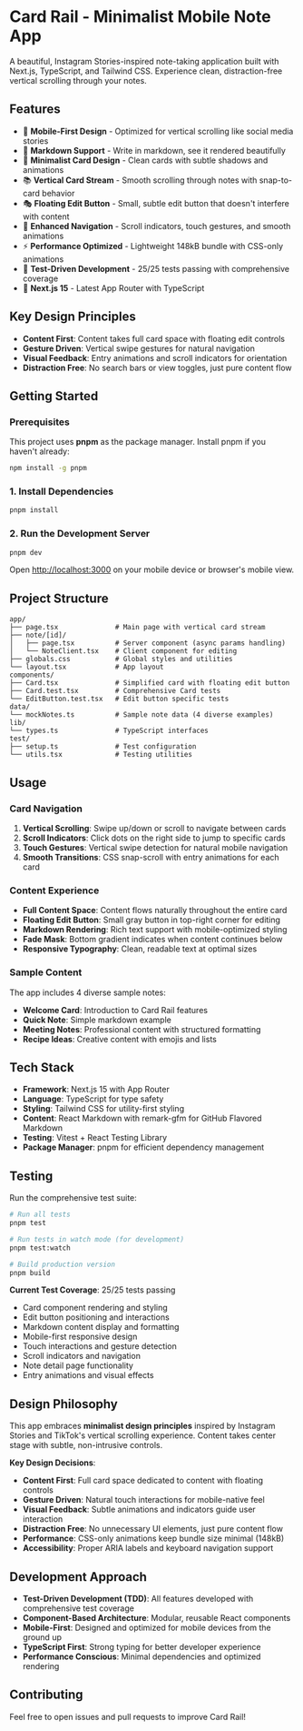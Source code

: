 # Card Rail - Minimalist Mobile Note App

A beautiful, Instagram Stories-inspired note-taking application built with Next.js, TypeScript, and Tailwind CSS. Experience clean, distraction-free vertical scrolling through your notes.

## Features

- 📱 **Mobile-First Design** - Optimized for vertical scrolling like social media stories
- 📝 **Markdown Support** - Write in markdown, see it rendered beautifully
- 🎨 **Minimalist Card Design** - Clean cards with subtle shadows and animations
- 📚 **Vertical Card Stream** - Smooth scrolling through notes with snap-to-card behavior
- 🎭 **Floating Edit Button** - Small, subtle edit button that doesn't interfere with content
- 🧭 **Enhanced Navigation** - Scroll indicators, touch gestures, and smooth animations
- ⚡ **Performance Optimized** - Lightweight 148kB bundle with CSS-only animations
- 🧪 **Test-Driven Development** - 25/25 tests passing with comprehensive coverage
- 🚀 **Next.js 15** - Latest App Router with TypeScript

## Key Design Principles

- **Content First**: Content takes full card space with floating edit controls
- **Gesture Driven**: Vertical swipe gestures for natural navigation
- **Visual Feedback**: Entry animations and scroll indicators for orientation
- **Distraction Free**: No search bars or view toggles, just pure content flow

## Getting Started

### Prerequisites

This project uses **pnpm** as the package manager. Install pnpm if you haven't already:

```bash
npm install -g pnpm
```

### 1. Install Dependencies

```bash
pnpm install
```

### 2. Run the Development Server

```bash
pnpm dev
```

Open [http://localhost:3000](http://localhost:3000) on your mobile device or browser's mobile view.

## Project Structure

```
app/
├── page.tsx              # Main page with vertical card stream
├── note/[id]/
│   ├── page.tsx          # Server component (async params handling)
│   └── NoteClient.tsx    # Client component for editing
├── globals.css           # Global styles and utilities
└── layout.tsx            # App layout
components/
├── Card.tsx              # Simplified card with floating edit button
├── Card.test.tsx         # Comprehensive Card tests
└── EditButton.test.tsx   # Edit button specific tests
data/
└── mockNotes.ts          # Sample note data (4 diverse examples)
lib/
└── types.ts              # TypeScript interfaces
test/
├── setup.ts              # Test configuration
└── utils.tsx             # Testing utilities
```
## Usage

### Card Navigation
1. **Vertical Scrolling**: Swipe up/down or scroll to navigate between cards
2. **Scroll Indicators**: Click dots on the right side to jump to specific cards
3. **Touch Gestures**: Vertical swipe detection for natural mobile navigation
4. **Smooth Transitions**: CSS snap-scroll with entry animations for each card

### Content Experience
- **Full Content Space**: Content flows naturally throughout the entire card
- **Floating Edit Button**: Small gray button in top-right corner for editing
- **Markdown Rendering**: Rich text support with mobile-optimized styling
- **Fade Mask**: Bottom gradient indicates when content continues below
- **Responsive Typography**: Clean, readable text at optimal sizes

### Sample Content
The app includes 4 diverse sample notes:
- **Welcome Card**: Introduction to Card Rail features
- **Quick Note**: Simple markdown example  
- **Meeting Notes**: Professional content with structured formatting
- **Recipe Ideas**: Creative content with emojis and lists

## Tech Stack

- **Framework**: Next.js 15 with App Router
- **Language**: TypeScript for type safety
- **Styling**: Tailwind CSS for utility-first styling
- **Content**: React Markdown with remark-gfm for GitHub Flavored Markdown
- **Testing**: Vitest + React Testing Library
- **Package Manager**: pnpm for efficient dependency management

## Testing

Run the comprehensive test suite:

```bash
# Run all tests
pnpm test

# Run tests in watch mode (for development) 
pnpm test:watch

# Build production version
pnpm build
```

**Current Test Coverage**: 25/25 tests passing
- Card component rendering and styling
- Edit button positioning and interactions
- Markdown content display and formatting
- Mobile-first responsive design
- Touch interactions and gesture detection
- Scroll indicators and navigation
- Note detail page functionality
- Entry animations and visual effects

## Design Philosophy

This app embraces **minimalist design principles** inspired by Instagram Stories and TikTok's vertical scrolling experience. Content takes center stage with subtle, non-intrusive controls.

**Key Design Decisions**:
- **Content First**: Full card space dedicated to content with floating controls
- **Gesture Driven**: Natural touch interactions for mobile-native feel
- **Visual Feedback**: Subtle animations and indicators guide user interaction
- **Distraction Free**: No unnecessary UI elements, just pure content flow
- **Performance**: CSS-only animations keep bundle size minimal (148kB)
- **Accessibility**: Proper ARIA labels and keyboard navigation support

## Development Approach

- **Test-Driven Development (TDD)**: All features developed with comprehensive test coverage
- **Component-Based Architecture**: Modular, reusable React components
- **Mobile-First**: Designed and optimized for mobile devices from the ground up
- **TypeScript First**: Strong typing for better developer experience
- **Performance Conscious**: Minimal dependencies and optimized rendering

## Contributing

Feel free to open issues and pull requests to improve Card Rail!
